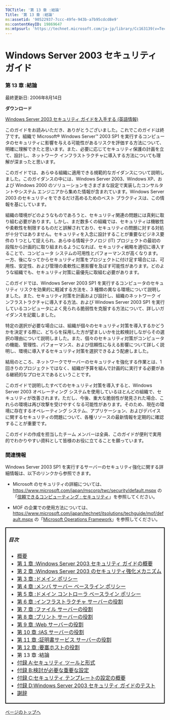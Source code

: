 ```yaml
---
TOCTitle: '第 13 章 :結論'
Title: '第 13 章 :結論'
ms:assetid: '90522937-7ccc-49fe-943b-a7b95cdcd8e9'
ms:contentKeyID: 19869647
ms:mtpsurl: 'https://technet.microsoft.com/ja-jp/library/Cc163139(v=TechNet.10)'
---
```


Windows Server 2003 セキュリティ ガイド
=======================================

### 第 13 章 :結論

最終更新日: 2006年8月14日

**ダウンロード**

[Windows Server 2003 セキュリティ ガイドを入手する (英語情報)](https://download.microsoft.com/download/c/8/6/c86b1b59-0388-4945-8bd9-06f04db13136/windows_server_2003_security_guide_v2.1.zip)

このガイドをお読みいただき、ありがとうございました。これでこのガイドは終了です。組織で Microsoft® Windows Server™ 2003 SP1 を実行するコンピュータのセキュリティに影響を与える可能性があるリスクを評価する方法について、明確に理解できたと思います。また、必要に応じてセキュリティ保護の計画を立て、設計し、ネットワーク インフラストラクチャに導入する方法についても理解が深まったと思います。

このガイドでは、あらゆる組織に適用できる規範的なガイダンスについて説明しました。このガイダンスの中には、Windows Server 2003、Windows XP、および Windows 2000 のソリューションをさまざまな設定で実装したコンサルタントやシステム エンジニアから集めた情報が含まれています。Windows Server 2003 のセキュリティをできるだけ高めるためのベスト プラクティスは、この情報を基にしています。

組織の環境がどのようなものであろうと、セキュリティ関連の問題には真剣に取り組む必要があります。しかし、まだ数多くの組織では、セキュリティは機敏性や柔軟性を制限するものだと誤解されており、セキュリティの問題に対する対処が十分ではありません。セキュリティを入念に設計することが重要なビジネス要件の 1 つとして捉えられ、あらゆる情報テクノロジ (IT) プロジェクトの最初の段階から計画的に取り組まれるようになれば、セキュリティ戦略を適切に導入することで、コンピュータ システムの可用性とパフォーマンスが高くなります。一方、後になってからセキュリティ対策をプロジェクトに付け足す場合には、可用性、安定性、および管理の柔軟性に悪影響を及ぼす可能性があります。どのような組織でも、セキュリティ対策に最優先に取組む必要があります。

このガイドでは、Windows Server 2003 SP1 を実行するコンピュータのセキュリティ リスクを効果的に軽減する方法を、3 種類の異なる環境について説明しました。また、セキュリティ対策を計画および設計し、組織のネットワーク インフラストラクチャに導入する方法、および Windows Server 2003 SP1 を実行しているコンピュータによく見られる脆弱性を克服する方法について、詳しいガイダンスを記載しました。

特定の選択が必要な場合には、組織が個々のセキュリティ対策を導入するかどうかを決定する際に、どちらを採用した方が望ましいかを比較検討しながらその選択の理由について説明しました。また、個々のセキュリティ対策がコンピュータの機能、管理性、パフォーマンス、および信頼性に与える影響について詳しく説明し、環境に導入するセキュリティ対策を選択できるよう配慮しました。

結局のところ、ネットワークでサーバーのセキュリティを強化する作業とは、1 回きりのプロジェクトではなく、組織が予算を組んで計画的に実行する必要がある継続的なプロセスであるということです。

このガイドで説明したすべてのセキュリティ対策を導入すると、Windows Server 2003 オペレーティング システムを使用しているほとんどの組織で、セキュリティが改善されます。ただし、今後、重大な脆弱性が発見された場合、これらの環境は再び攻撃を受けやすくなる可能性があります。そのため、現在の環境に存在するオペレーティング システム、アプリケーション、およびデバイスに関するセキュリティの問題について、各種リソースの最新情報を定期的に確認することが重要です。

このガイドの作成を担当したチーム メンバーは全員、このガイドが便利で実用的でわかりやすい資料として皆様のお役に立てることを願っています。

### 関連情報

Windows Server 2003 SP1 を実行するサーバーのセキュリティ強化に関する詳細情報は、以下のリンクから参照できます。

-   Microsoft のセキュリティの詳細については、https://www.microsoft.com/japan/mscorp/twc/security/default.mspx の「[信頼できるコンピューティング : セキュリティ](https://www.microsoft.com/japan/mscorp/twc/security/default.mspx)」を参照してください。

-   MOF の企業での使用方法については、https://www.microsoft.com/japan/technet/itsolutions/techguide/mof/default.mspx の「[Microsoft Operations Framework](https://technet.microsoft.com/ja-jp/solutionaccelerators/dd285682.aspx)」を参照してください。

 
<table style="border:1px solid black;">
<colgroup>
<col width="100%" />
</colgroup>
<tbody>
<tr class="odd">
<td style="border:1px solid black;"><h5 id="目次">目次</h5>
<ul>
<li><a href="https://technet.microsoft.com/ja-jp/library/9911b568-c474-465f-998f-4f0fa31bebc6(v=TechNet.10)">概要</a></li>
<li><a href="https://technet.microsoft.com/ja-jp/library/8a6cda2e-32c2-4945-897f-0353cd6e908a(v=TechNet.10)">第 1 章 :Windows Server 2003 セキュリティ ガイドの概要</a></li>
<li><a href="https://technet.microsoft.com/ja-jp/library/7cc50ea6-80d8-4ef6-81de-f47a60ebf8fa(v=TechNet.10)">第 2 章 :Windows Server 2003 のセキュリティ強化メカニズム</a></li>
<li><a href="https://technet.microsoft.com/ja-jp/library/833fddab-0361-4209-bef6-ee3b14acd18d(v=TechNet.10)">第 3 章 :ドメイン ポリシー</a></li>
<li><a href="https://technet.microsoft.com/ja-jp/library/d28caa21-4ec2-4556-a92a-5aa8410df6da(v=TechNet.10)">第 4 章 :メンバ サーバー ベースライン ポリシー</a></li>
<li><a href="https://technet.microsoft.com/ja-jp/library/4247b4ee-4805-4ac4-8962-9f73c91bb80f(v=TechNet.10)">第 5 章 :ドメイン コントローラ ベースライン ポリシー</a></li>
<li><a href="https://technet.microsoft.com/ja-jp/library/ed0c9484-c1e8-4399-8da1-488342ca6503(v=TechNet.10)">第 6 章 :インフラストラクチャ サーバーの役割</a></li>
<li><a href="https://technet.microsoft.com/ja-jp/library/e4da3b65-69ce-44a2-8c77-dcd42da508b8(v=TechNet.10)">第 7 章 :ファイル サーバーの役割</a></li>
<li><a href="https://technet.microsoft.com/ja-jp/library/897b32c2-f09c-4b08-b10c-37f73aa516df(v=TechNet.10)">第 8 章 :プリント サーバーの役割</a></li>
<li><a href="https://technet.microsoft.com/ja-jp/library/ae41b3f3-b46f-4818-ae75-3aaf23075b56(v=TechNet.10)">第 9 章 :Web サーバーの役割</a></li>
<li><a href="https://technet.microsoft.com/ja-jp/library/edd5e9dd-fda5-41a5-8b71-80ce960bc394(v=TechNet.10)">第 10 章 :IAS サーバーの役割</a></li>
<li><a href="https://technet.microsoft.com/ja-jp/library/a4238f44-28fc-4931-b1d5-a37d2a173284(v=TechNet.10)">第 11 章 :証明書サービス サーバーの役割</a></li>
<li><a href="https://technet.microsoft.com/ja-jp/library/c663fb69-d017-4f65-b812-01882f39a34b(v=TechNet.10)">第 12 章 :要塞ホストの役割</a></li>
<li>第 13 章 :結論</li>
<li><a href="https://technet.microsoft.com/ja-jp/library/bb480ff2-c590-4af4-8f5d-b8d09bb272bf(v=TechNet.10)">付録 A:セキュリティ ツールと形式</a></li>
<li><a href="https://technet.microsoft.com/ja-jp/library/22b7ca9a-8713-4a2a-8255-3666a82da9ee(v=TechNet.10)">付録 B:検討が必要な重要な設定</a></li>
<li><a href="https://technet.microsoft.com/ja-jp/library/80d2b596-9608-4ae0-8095-81238a707002(v=TechNet.10)">付録 C:セキュリティ テンプレートの設定の概要</a></li>
<li><a href="https://technet.microsoft.com/ja-jp/library/6aec7740-ad4a-4bbb-916c-16b8da021179(v=TechNet.10)">付録 D:Windows Server 2003 セキュリティ ガイドのテスト</a></li>
<li><a href="https://technet.microsoft.com/ja-jp/library/d43f2ace-bc5d-46b1-92ff-9468ae0c73ac(v=TechNet.10)">謝辞</a></li>
</ul></td>
</tr>
</tbody>
</table>
 

[](#mainsection)[ページのトップへ](#mainsection)
